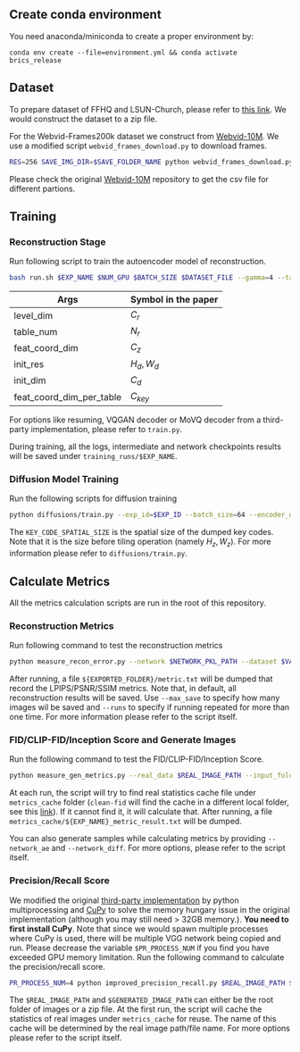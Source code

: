 ## Create conda environment

You need anaconda/miniconda to create a proper environment by:
```
conda env create --file=environment.yml && conda activate brics_release
```


## Dataset

To prepare dataset of FFHQ and LSUN-Church, please refer to [this link](https://github.com/NVlabs/stylegan2-ada-pytorch). We would construct the dataset to a zip file.

For the Webvid-Frames200k dataset we construct from [Webvid-10M](https://github.com/m-bain/webvid). We use a modified script `webvid_frames_download.py` to download frames.

```bash
RES=256 SAVE_IMG_DIR=$SAVE_FOLDER_NAME python webvid_frames_download.py --csv_path $CSV_FILE --partitions 1 --part 0 --data_dir $ROOT_OF_DATA_DIR --processes 8
```
Please check the original [Webvid-10M](https://github.com/m-bain/webvid) repository to get the csv file for different partions.

## Training

### Reconstruction Stage
Run following script to train the autoencoder model of reconstruction.
```bash
bash run.sh $EXP_NAME $NUM_GPU $BATCH_SIZE $DATASET_FILE --gamma=4 --table_size_log2=18 --level_dim=4 --feat_coord_dim=4 --img_snap=2 --init_res=64 --style_dim=512 --img_size=256 --table_num=16 --res_min=16 --init_dim=512 --tile_coord=true --encoder_flag=true --mini_linear_n_layers=3 --disable_patch_gan=true --feat_coord_dim_per_table=1 --num_downsamples=2 --additional_decoder_conv=true --use_kl_reg=false --noise_perturb=true --attn_resolutions 64 --grid_type="tile"
```

| Args      | Symbol in the paper |
| ----------- | ----------- |
| level_dim      | $C_r$       |
| table_num | $N_r$ | 
| feat_coord_dim   | $C_z$        |
| init_res | $H_d,W_d$ | 
| init_dim | $C_d$ |
| feat_coord_dim_per_table | $C_{key}$ |

For options like resuming, VQGAN decoder or MoVQ decoder from a third-party implementation, please refer to `train.py`.

During training, all the logs, intermediate and network checkpoints results will be saved under `training_runs/$EXP_NAME`.

### Diffusion Model Training

Run the following scripts for diffusion training
```bash
python diffusions/train.py --exp_id=$EXP_ID --batch_size=64 --encoder_decoder_network=$AUTOENCODER_PKL --dataset=$DATASET_ZIP_FILE --dim=256 --sample_num=16 --record_k=1 --train_lr=8e-5 --feat_spatial_size=$KEY_CODE_SPATIAL_SIZE --num_resnet_blocks='2,2,2,2' --no_noise_perturb=true --use_min_snr false --noise_scheduler cosine_variant_v2 --cosine_decay_max_steps=1000000 --dim_mults '1,2,3,4' --atten_layers '2,3,4' --snap_k 1280 --sample_k 1280
```
 The `KEY_CODE_SPATIAL_SIZE` is the spatial size of the dumped key codes. Note that it is the size before tiling operation (namely $H_z,W_z$). For more information please refer to `diffusions/train.py`.


## Calculate Metrics
All the metrics calculation scripts are run in the root of this repository.

### Reconstruction Metrics
Run following command to test the reconstruction metrics 

```bash
python measure_recon_error.py --network $NETWORK_PKL_PATH --dataset $VALIDATION_DATASET_ZIP_FILE --outdir $EXPORTED_FOLDER
```
After running, a file `${EXPORTED_FOLDER}/metric.txt` will be dumped that record the LPIPS/PSNR/SSIM metrics. Note that, in default, all reconstruction results will be saved. Use `--max_save` to specify how many images wil be saved and `--runs` to specify if running repeated for more than one time. For more information please refer to the script itself.

### FID/CLIP-FID/Inception Score and Generate Images
Run the following command to test the FID/CLIP-FID/Inception Score.

```bash
python measure_gen_metrics.py --real_data $REAL_IMAGE_PATH --input_folder $GENERATED_IMAGE_PATH --exp_name $EXP_NAME --which_fid [fid,clip_fid]
```

At each run, the script will try to find real statistics cache file under `metrics_cache` folder (`clean-fid` will find the cache in a different local folder, see this [link](https://github.com/GaParmar/clean-fid/blob/main/cleanfid/features.py#L61-L69)). If it cannot find it, it will calculate that. After running, a file `metrics_cache/${EXP_NAME}_metric_result.txt` will be dumped.

You can also generate samples while calculating metrics by providing `--network_ae` and `--network_diff`. For more options, please refer to the script itself.


### Precision/Recall Score

We modified the original [third-party implementation](https://github.com/youngjung/improved-precision-and-recall-metric-pytorch/tree/master) by python multiprocessing and [CuPy](https://github.com/cupy/cupy) to solve the memory hungary issue in the original implementation (although you may still need > 32GB memory.). **You need to first install CuPy**. Note that since we would spawn multiple processes where CuPy is used, there will be multiple VGG network being copied and run. Please decrease the variable `$PR_PROCESS_NUM` if you find you have exceeded GPU memory limitation. Run the following command to calculate the precision/recall score.

```bash
PR_PROCESS_NUM=4 python improved_precision_recall.py $REAL_IMAGE_PATH $GENERATED_IMAGE_PATH
```

The `$REAL_IMAGE_PATH` and `$GENERATED_IMAGE_PATH` can either be the root folder of images or a zip file. At the first run, the script will cache the statistics of real images under `metrics_cache` for reuse. The name of this cache will be determined by the real image path/file name. For more options please refer to the script itself.

